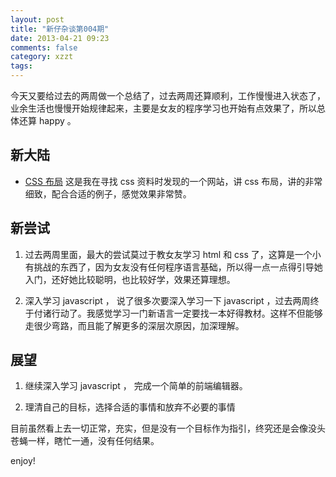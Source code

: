 ```yaml
---
layout: post
title: "新仔杂谈第004期"
date: 2013-04-21 09:23
comments: false
category: xzzt
tags:
---
```


今天又要给过去的两周做一个总结了，过去两周还算顺利，工作慢慢进入状态了，业余生活也慢慢开始规律起来，主要是女友的程序学习也开始有点效果了，所以总体还算
happy 。

<!--more-->

## 新大陆

- [CSS 布局](http://zh.learnlayout.com/) 这是我在寻找 css 资料时发现的一个网站，讲 css
  布局，讲的非常细致，配合合适的例子，感觉效果非常赞。
 

## 新尝试

1. 过去两周里面，最大的尝试莫过于教女友学习 html 和 css
了，这算是一个小有挑战的东西了，因为女友没有任何程序语言基础，所以得一点一点得引导她入门，还好她比较聪明，也比较好学，效果还算理想。

2. 深入学习 javascript ， 说了很多次要深入学习一下 javascript
   ，过去两周终于付诸行动了。我感觉学习一门新语言一定要找一本好得教材。这样不但能够走很少弯路，而且能了解更多的深层次原因，加深理解。


## 展望

1. 继续深入学习 javascript ， 完成一个简单的前端编辑器。

2. 理清自己的目标，选择合适的事情和放弃不必要的事情

目前虽然看上去一切正常，充实，但是没有一个目标作为指引，终究还是会像没头苍蝇一样，瞎忙一通，没有任何结果。

enjoy!
